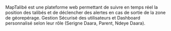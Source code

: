 MapTalibé est une plateforme web permettant de 
suivre en temps réel la position des talibés et de 
déclencher des alertes en cas de sortie de la zone de 
géorepérage. Gestion Sécurisé des utilisateurs et 
Dashboard personnalisé selon leur rôle (Serigne Daara, 
Parent, Ndeye Daara). 
